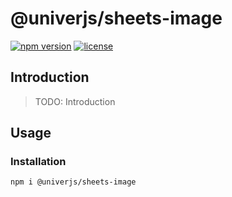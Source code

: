 # @univerjs/sheets-image

[![npm version](https://img.shields.io/npm/v/@univerjs/sheets-image)](https://npmjs.org/packages/@univerjs/sheets-image)
[![license](https://img.shields.io/npm/l/@univerjs/sheets-image)](https://img.shields.io/npm/l/@univerjs/sheets-image)

## Introduction

> TODO: Introduction

## Usage

### Installation

```shell
npm i @univerjs/sheets-image
```
